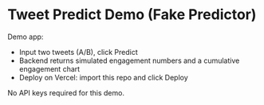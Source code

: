# Tweet Predict Demo (Fake Predictor)

Demo app:
- Input two tweets (A/B), click Predict
- Backend returns simulated engagement numbers and a cumulative engagement chart
- Deploy on Vercel: import this repo and click Deploy

No API keys required for this demo.

